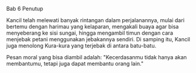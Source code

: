 Bab 6
Penutup

Kancil telah melewati banyak rintangan dalam perjalanannya, mulai dari bertemu dengan harimau yang kelaparan, mengakali buaya agar bisa menyeberang ke sisi sungai, hingga mengambil timun dengan cara menjebak petani menggunakan jebakannya sendiri. Di samping itu, Kancil juga menolong Kura-kura yang terjebak di antara batu-batu.

Pesan moral yang bisa diambil adalah: "Kecerdasanmu tidak hanya akan membantumu, tetapi juga dapat membantu orang lain."